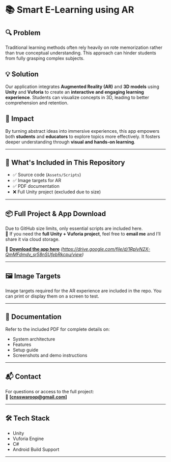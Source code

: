 # 📚 Smart E-Learning using AR

## 🔍 Problem
Traditional learning methods often rely heavily on rote memorization rather than true conceptual understanding. This approach can hinder students from fully grasping complex subjects.

## 💡 Solution
Our application integrates **Augmented Reality (AR)** and **3D models** using **Unity** and **Vuforia** to create an **interactive and engaging learning experience**. Students can visualize concepts in 3D, leading to better comprehension and retention.

## 🎯 Impact
By turning abstract ideas into immersive experiences, this app empowers both **students** and **educators** to explore topics more effectively. It fosters deeper understanding through **visual and hands-on learning**.

---

## 📁 What's Included in This Repository

- ✅ Source code (`Assets/Scripts`)
- ✅ Image targets for AR
- ✅ PDF documentation
- ❌ Full Unity project (excluded due to size)

---

## 📦 Full Project & App Download

Due to GitHub size limits, only essential scripts are included here.  
📩 If you need the **full Unity + Vuforia project**, feel free to **email me** and I’ll share it via cloud storage.

📱 **[Download the app here](#)** *(https://drive.google.com/file/d/1RplyN2X-QmMFdmdv_sr58nSUfebRkcpu/view)*

---

## 🖼️ Image Targets

Image targets required for the AR experience are included in the repo. You can print or display them on a screen to test.

---

## 📄 Documentation

Refer to the included PDF for complete details on:
- System architecture
- Features
- Setup guide
- Screenshots and demo instructions

---

## 📬 Contact

For questions or access to the full project:  
📧 **[cnsswaroop@gmail.com]**

---

## 🛠️ Tech Stack

- Unity
- Vuforia Engine
- C#
- Android Build Support

---

